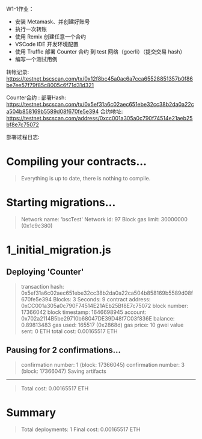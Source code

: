 W1-1作业：
* 安装 Metamask、并创建好账号
* 执行一次转账
* 使用 Remix 创建任意一个合约
* VSCode IDE 开发环境配置
* 使用 Truffle 部署 Counter 合约 到 test 网络（goerli）（提交交易 hash）
* 编写一个测试用例


转帐记录:
    https://testnet.bscscan.com/tx/0x12f8bc45a0ac6a7cca65528851357b0f86be7ee57f79f85c8005c6f71d31d321

Counter合约 :
    部署Hash: https://testnet.bscscan.com/tx/0x5ef31a6c02aec651ebe32cc38b2da0a22ca504b858169b5589d08f670fe5e394
    合约地址:  https://testnet.bscscan.com/address/0xcc001a305a0c790f74514e21aeb25bf8e7c75072


部署过程日志:

Compiling your contracts...
===========================
> Everything is up to date, there is nothing to compile.



Starting migrations...
======================
> Network name:    'bscTest'
> Network id:      97
> Block gas limit: 30000000 (0x1c9c380)


1_initial_migration.js
======================

   Deploying 'Counter'
   -------------------
   > transaction hash:    0x5ef31a6c02aec651ebe32cc38b2da0a22ca504b858169b5589d08f670fe5e394
   > Blocks: 3            Seconds: 9
   > contract address:    0xCC001a305a0c790F74514E21AEb25Bf8E7c75072
   > block number:        17366042
   > block timestamp:     1646698945
   > account:             0x702a2114B5be29710b68047DE39D48f7C03f836E
   > balance:             0.89813483
   > gas used:            165517 (0x2868d)
   > gas price:           10 gwei
   > value sent:          0 ETH
   > total cost:          0.00165517 ETH

   Pausing for 2 confirmations...
   ------------------------------
   > confirmation number: 1 (block: 17366045)
   > confirmation number: 3 (block: 17366047)
   > Saving artifacts
   -------------------------------------
   > Total cost:          0.00165517 ETH


Summary
=======
> Total deployments:   1
> Final cost:          0.00165517 ETH

